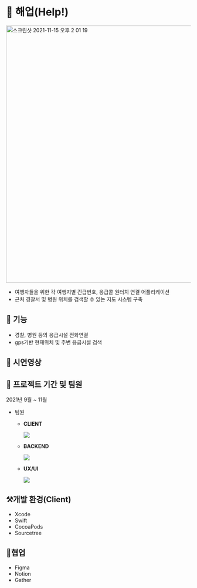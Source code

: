 # 🛫 해업(Help!)
<img width="700" alt="스크린샷 2021-11-15 오후 2 01 19" src="https://user-images.githubusercontent.com/73983229/141725234-52f581cd-0c61-45b2-91c1-985c1b51bf95.png">

- 여행자들을 위한 각 여행지별 긴급번호, 응급콜 원터치 연결 어플리케이션
- 근처 경찰서 및 병원 위치를 검색할 수 있는 지도 시스템 구축

## 💫 기능

- 경찰, 병원 등의 응급시설 전화연결
- gps기반 현재위치 및 주변 응급시설 검색


## 🎥 시연영상

## 📌 프로젝트 기간 및 팀원
2021년 9월 ~ 11월

- 팀원
  - **CLIENT**
    
    ![](https://img.shields.io/badge/Swift-문형원-orange?style=for-the-badge)
        
  - **BACKEND** 

     ![](https://img.shields.io/badge/Spring-최학준-brightgreen?style=for-the-badge)
     
  - **UX/UI** 

     ![](https://img.shields.io/badge/UX/UI-강동우-blueviolet?style=for-the-badge)


## ⚒개발 환경(Client)
- Xcode
- Swift
- CocoaPods
- Sourcetree

## 📔협업
- Figma
- Notion
- Gather
